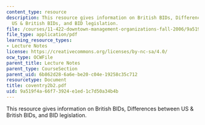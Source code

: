 ```yaml
---
content_type: resource
description: This resource gives information on British BIDs, Differences between
  US & British BIDs, and BID legislation.
file: /courses/11-422-downtown-management-organizations-fall-2006/9a519f4a66f73924e1ed1c7d50a34b4b_coventry2b2.pdf
file_type: application/pdf
learning_resource_types:
- Lecture Notes
license: https://creativecommons.org/licenses/by-nc-sa/4.0/
ocw_type: OCWFile
parent_title: Lecture Notes
parent_type: CourseSection
parent_uid: 6b862d28-6a6e-be20-c04e-19258c35c712
resourcetype: Document
title: coventry2b2.pdf
uid: 9a519f4a-66f7-3924-e1ed-1c7d50a34b4b
---
```

This resource gives information on British BIDs, Differences between US & British BIDs, and BID legislation.